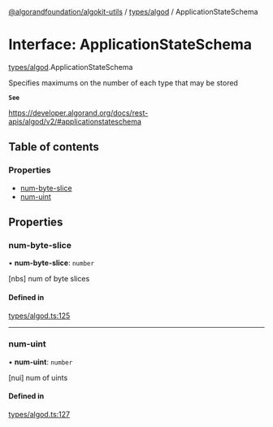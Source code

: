 [@algorandfoundation/algokit-utils](../README.md) / [types/algod](../modules/types_algod.md) / ApplicationStateSchema

# Interface: ApplicationStateSchema

[types/algod](../modules/types_algod.md).ApplicationStateSchema

Specifies maximums on the number of each type that may be stored

**`See`**

https://developer.algorand.org/docs/rest-apis/algod/v2/#applicationstateschema

## Table of contents

### Properties

- [num-byte-slice](types_algod.ApplicationStateSchema.md#num-byte-slice)
- [num-uint](types_algod.ApplicationStateSchema.md#num-uint)

## Properties

### num-byte-slice

• **num-byte-slice**: `number`

[nbs] num of byte slices

#### Defined in

[types/algod.ts:125](https://github.com/algorandfoundation/algokit-utils-ts/blob/600c806/src/types/algod.ts#L125)

___

### num-uint

• **num-uint**: `number`

[nui] num of uints

#### Defined in

[types/algod.ts:127](https://github.com/algorandfoundation/algokit-utils-ts/blob/600c806/src/types/algod.ts#L127)
